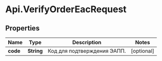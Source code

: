 # Api.VerifyOrderEacRequest

## Properties

Name | Type | Description | Notes
------------ | ------------- | ------------- | -------------
**code** | **String** | Код для подтверждения ЭАПП. | [optional] 


